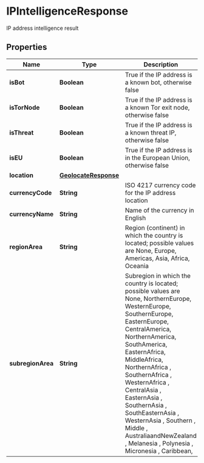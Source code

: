 

# IPIntelligenceResponse

IP address intelligence result

## Properties

| Name | Type | Description | Notes |
|------------ | ------------- | ------------- | -------------|
|**isBot** | **Boolean** | True if the IP address is a known bot, otherwise false |  [optional] |
|**isTorNode** | **Boolean** | True if the IP address is a known Tor exit node, otherwise false |  [optional] |
|**isThreat** | **Boolean** | True if the IP address is a known threat IP, otherwise false |  [optional] |
|**isEU** | **Boolean** | True if the IP address is in the European Union, otherwise false |  [optional] |
|**location** | [**GeolocateResponse**](GeolocateResponse.md) |  |  [optional] |
|**currencyCode** | **String** | ISO 4217 currency code for the IP address location |  [optional] |
|**currencyName** | **String** | Name of the currency in English |  [optional] |
|**regionArea** | **String** | Region (continent) in which the country is located; possible values are None, Europe, Americas, Asia, Africa, Oceania |  [optional] |
|**subregionArea** | **String** | Subregion in which the country is located; possible values are None, NorthernEurope, WesternEurope, SouthernEurope, EasternEurope, CentralAmerica, NorthernAmerica, SouthAmerica, EasternAfrica, MiddleAfrica, NorthernAfrica , SouthernAfrica , WesternAfrica , CentralAsia , EasternAsia , SouthernAsia , SouthEasternAsia , WesternAsia , Southern , Middle , AustraliaandNewZealand , Melanesia , Polynesia , Micronesia , Caribbean, |  [optional] |



